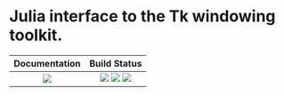 # Julia interface to the Tk windowing toolkit.

| **Documentation**                                                               | **Build Status**                                                                                |
|:-------------------------------------------------------------------------------:|:-----------------------------------------------------------------------------------------------:|
| [![][docs-dev-img]][docs-dev-url] | [![][travis-img]][travis-url] [![][appveyor-img]][appveyor-url] [![][drone-img]][drone-url]  |


[contrib-url]: https://juliadocs.github.io/Documenter.jl/dev/contributing/
[discourse-tag-url]: https://discourse.julialang.org/tags/documenter
[gitter-url]: https://gitter.im/juliadocs/users

[docs-dev-img]: https://img.shields.io/badge/docs-dev-blue.svg
[docs-dev-url]: https://juliagraphics.github.io/Tk.jl/dev

[docs-stable-img]: https://img.shields.io/badge/docs-stable-blue.svg
[docs-stable-url]: https://juliagraphics.github.io/Tk.jl

[travis-img]: https://travis-ci.org/JuliaGraphics/Tk.jl.svg?branch=master
[travis-url]: https://travis-ci.org/JuliaGraphics/Tk.jl

[appveyor-img]: https://ci.appveyor.com/api/projects/status/g14wsptfv2lq4oiv?svg=true
[appveyor-url]: https://ci.appveyor.com/project/aviks/tk-jl

[drone-img]: https://cloud.drone.io/api/badges/JuliaGraphics/Tk.jl/status.svg
[drone-url]: https://cloud.drone.io/JuliaGraphics/Tk.jl

[issues-url]: https://github.com/JuliaGraphics/Tk.jl/issues
